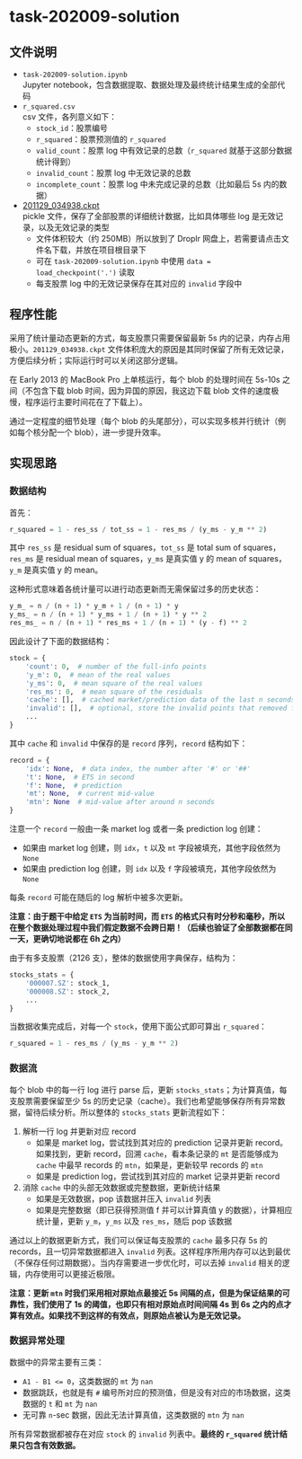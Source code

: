 # task-202009-solution

## 文件说明

- `task-202009-solution.ipynb`  
Jupyter notebook，包含数据提取、数据处理及最终统计结果生成的全部代码
- `r_squared.csv`  
csv 文件，各列意义如下：
    - `stock_id`：股票编号
    - `r_squared`：股票预测值的 `r_squared`
    - `valid_count`：股票 log 中有效记录的总数（`r_squared` 就基于这部分数据统计得到）
    - `invalid_count`：股票 log 中无效记录的总数
    - `incomplete_count`：股票 log 中未完成记录的总数（比如最后 5s 内的数据）
- [201129_034938.ckpt](https://wena.d.pr/Gy1KZp)  
pickle 文件，保存了全部股票的详细统计数据，比如具体哪些 log 是无效记录，以及无效记录的类型
    - 文件体积较大（约 250MB）所以放到了 Droplr 网盘上，若需要请点击文件名下载，并放在项目根目录下
    - 可在 `task-202009-solution.ipynb` 中使用 `data = load_checkpoint('.')` 读取
    - 每支股票 log 中的无效记录保存在其对应的 `invalid` 字段中

## 程序性能

采用了统计量动态更新的方式，每支股票只需要保留最新 5s 内的记录，内存占用极小。`201129_034938.ckpt` 文件体积庞大的原因是其同时保留了所有无效记录，方便后续分析；实际运行时可以关闭这部分逻辑。

在 Early 2013 的 MacBook Pro 上单核运行，每个 blob 的处理时间在 5s-10s 之间（不包含下载 blob 时间，因为异国的原因，我这边下载 blob 文件的速度极慢，程序运行主要时间花在了下载上）。

通过一定程度的细节处理（每个 blob 的头尾部分），可以实现多核并行统计（例如每个核分配一个 blob），进一步提升效率。

## 实现思路

### 数据结构

首先：

```python
r_squared = 1 - res_ss / tot_ss = 1 - res_ms / (y_ms - y_m ** 2)
```

其中 `res_ss` 是 residual sum of squares，`tot_ss` 是 total sum of squares，`res_ms` 是 residual mean of squares，`y_ms` 是真实值 y 的 mean of squares，`y_m` 是真实值 y 的 mean。

这种形式意味着各统计量可以进行动态更新而无需保留过多的历史状态：

```python
y_m_ = n / (n + 1) * y_m + 1 / (n + 1) * y
y_ms_ = n / (n + 1) * y_ms + 1 / (n + 1) * y ** 2
res_ms_ = n / (n + 1) * res_ms + 1 / (n + 1) * (y - f) ** 2
```

因此设计了下面的数据结构：

```python
stock = {
    'count': 0,  # number of the full-info points
    'y_m': 0,  # mean of the real values
    'y_ms': 0,  # mean square of the real values
    'res_ms': 0,  # mean square of the residuals
    'cache': [],  # cached market/prediction data of the last n seconds
    'invalid': [],  # optional, store the invalid points that removed from cache
    ...
}
```

其中 `cache` 和 `invalid` 中保存的是 `record` 序列，`record` 结构如下：

```python
record = {
    'idx': None,  # data index, the number after '#' or '##'
    't': None,  # ETS in second
    'f': None,  # prediction
    'mt': None,  # current mid-value
    'mtn': None  # mid-value after around n seconds
}
```

注意一个 `record` 一般由一条 market log 或者一条 prediction log 创建：

- 如果由 market log 创建，则 `idx`，`t` 以及 `mt` 字段被填充，其他字段依然为 `None`
- 如果由 prediction log 创建，则 `idx` 以及 `f` 字段被填充，其他字段依然为 `None`

每条 `record` 可能在随后的 log 解析中被多次更新。

**注意：由于题干中给定 `ETS` 为当前时间，而 `ETS` 的格式只有时分秒和毫秒，所以在整个数据处理过程中我们假定数据不会跨日期！（后续也验证了全部数据都在同一天，更确切地说都在 6h 之内）**

由于有多支股票（2126 支），整体的数据使用字典保存，结构为：

```python
stocks_stats = {
    '000007.SZ': stock_1,
    '000008.SZ': stock_2,
    ...
}
```

当数据收集完成后，对每一个 `stock`，使用下面公式即可算出 `r_squared`：

```python
r_squared = 1 - res_ms / (y_ms - y_m ** 2)
```

### 数据流

每个 blob 中的每一行 log 进行 parse 后，更新 `stocks_stats`；为计算真值，每支股票需要保留至少 5s 的历史记录（cache）。我们也希望能够保存所有异常数据，留待后续分析。所以整体的 `stocks_stats` 更新流程如下：

1. 解析一行 log 并更新对应 record
    - 如果是 market log，尝试找到其对应的 prediction 记录并更新 record。如果找到，更新 record，回溯 `cache`，看本条记录的 `mt` 是否能够成为 `cache` 中最早 records 的 `mtn`，如果是，更新较早 records 的 `mtn`
    - 如果是 prediction log，尝试找到其对应的 market 记录并更新 record
2. 消除 `cache` 中的头部无效数据或完整数据，更新统计结果
    - 如果是无效数据，pop 该数据并压入 `invalid` 列表
    - 如果是完整数据（即已获得预测值 f 并可以计算真值 y 的数据），计算相应统计量，更新 `y_m`，`y_ms` 以及 `res_ms`，随后 pop 该数据

通过以上的数据更新方式，我们可以保证每支股票的 `cache` 最多只存 5s 的 records，且一切异常数据都进入 `invalid` 列表。这样程序所用内存可以达到最优（不保存任何过期数据）。当内存需要进一步优化时，可以去掉 `invalid` 相关的逻辑，内存使用可以更接近极限。

**注意：更新 `mtn` 时我们采用相对原始点最接近 5s 间隔的点，但是为保证结果的可靠性，我们使用了 1s 的阈值，也即只有相对原始点时间间隔 4s 到 6s 之内的点才算有效点。如果找不到这样的有效点，则原始点被认为是无效记录。**

### 数据异常处理

数据中的异常主要有三类：

- `A1 - B1 <= 0`，这类数据的 `mt` 为 `nan`
- 数据跳跃，也就是有 `#` 编号所对应的预测值，但是没有对应的市场数据，这类数据的 `t` 和 `mt` 为 `nan`
- 无可靠 `n`-sec 数据，因此无法计算真值，这类数据的 `mtn` 为 `nan`

所有异常数据都被存在对应 `stock` 的 `invalid` 列表中。**最终的 `r_squared` 统计结果只包含有效数据。**
